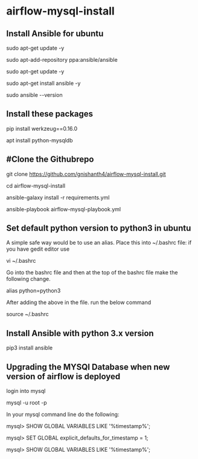 # airflow-mysql-install

Install Ansible for ubuntu
--------------------------

sudo apt-get update -y

sudo apt-add-repository ppa:ansible/ansible

sudo apt-get update -y

sudo apt-get install ansible -y

sudo ansible --version




Install these packages
----------------------

pip install werkzeug==0.16.0

apt install python-mysqldb


#Clone the Githubrepo 
---------------------

git clone https://github.com/gnishanth4/airflow-mysql-install.git

cd airflow-mysql-install

ansible-galaxy install -r requirements.yml

ansible-playbook airflow-mysql-playbook.yml

Set default python version to python3 in ubuntu
-----------------------------------------------

A simple safe way would be to use an alias. Place this into ~/.bashrc file: if you have gedit editor use

vi  ~/.bashrc

Go into the bashrc file and then at the top of the bashrc file make the following change.

alias python=python3

After adding the above in the file. run the below command

source ~/.bashrc


Install Ansible with python 3.x version
----------------------------------------

pip3 install ansible

Upgrading the MYSQl Database when new version of airflow is deployed
--------------------------------------------------------------------

login into mysql 

mysql -u root -p

In your mysql command line do the following:

mysql> SHOW GLOBAL VARIABLES LIKE '%timestamp%';

mysql> SET GLOBAL explicit_defaults_for_timestamp = 1;

mysql> SHOW GLOBAL VARIABLES LIKE '%timestamp%';






